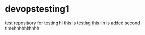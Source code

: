 # devopstesting1
test repositrory for testing
hi this is testing
this lin is added second timehhhhhhhhhh


